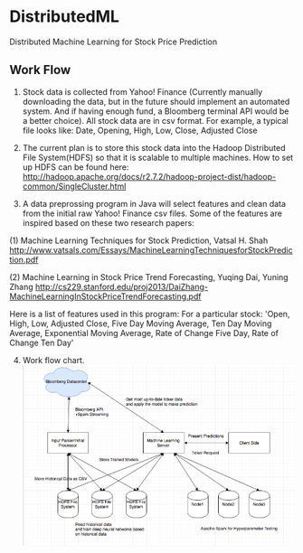 # DistributedML
Distributed Machine Learning for Stock Price Prediction

## Work Flow
1. Stock data is collected from Yahoo! Finance (Currently manually downloading the data, but in the future should implement an automated system. And if having enough fund, a Bloomberg terminal API would be a better choice). All stock data are in csv format. For example, a typical file looks like: Date, Opening, High, Low, Close, Adjusted Close

2. The current plan is to store this stock data into the Hadoop Distributed File System(HDFS) so that it is scalable to multiple machines. How to set up HDFS can be found here: http://hadoop.apache.org/docs/r2.7.2/hadoop-project-dist/hadoop-common/SingleCluster.html

3. A data preprossing program in Java will select features and clean data from the initial raw Yahoo! Finance csv files. Some of the features are inspired based on these two research papers:
  
  (1) Machine Learning Techniques for Stock Prediction, Vatsal H. Shah
  http://www.vatsals.com/Essays/MachineLearningTechniquesforStockPrediction.pdf
  
  (2) Machine Learning in Stock Price Trend Forecasting, Yuqing Dai, Yuning Zhang
  http://cs229.stanford.edu/proj2013/DaiZhang-MachineLearningInStockPriceTrendForecasting.pdf
  
  Here is a list of features used in this program:
  For a particular stock: 'Open, High, Low, Adjusted Close, Five Day Moving Average, Ten Day Moving Average, Exponential Moving Average, Rate of Change Five Day, Rate of Change Ten Day'


4. Work flow chart.
![Alt text](https://github.com/JinZhaoHong/DistributedML/blob/master/img/Screen%20Shot%202016-10-27%20at%2011.56.56%20AM.png?raw=true "Optional Title")
